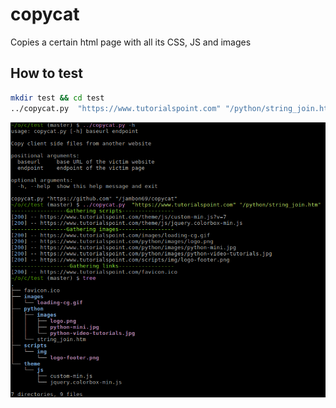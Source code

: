 # copycat
Copies a certain html page with all its CSS, JS and images

## How to test
```bash
mkdir test && cd test
../copycat.py  "https://www.tutorialspoint.com" "/python/string_join.htm"
```

![alt text](copycat.png "Example")
